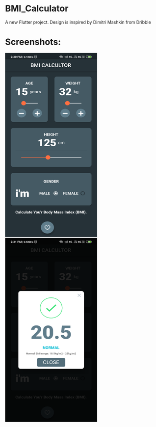 # BMI_Calculator

A new Flutter project.
Design is inspired by Dimitri Mashkin from Dribble

# Screenshots:

<img src="screenshots/img1.png" width="300" height="600"> <img src="screenshots/img2.png" width="300" height="600">



